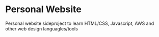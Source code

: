 # Personal Website

Personal website sideproject to learn HTML/CSS, Javascript, AWS and other web design languagles/tools
